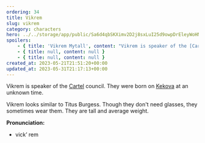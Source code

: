 ```yaml
---
ordering: 34
title: Vikrem
slug: vikrem
category: characters
hero: ../../storage/app/public/Sa6d4qbSKXimv2D2j8sxLuI25d9owpDrEleyWoHN.jpg
spoilers:
    - { title: 'Vikrem Mytall', content: "Vikrem is speaker of the [Cartel](/category/organizations/cartel) council. They were born on [Kekova](/category/planets-cities/kekova) at an unknown time (though [Mary](/category/characters/mary) notes that they have the fashion sense of a person from [Lanchayan](/category/planets-cities/lanchayan)).\r\n\r\nVikrem looks similar to Titus Burgess. Though they don't need glasses, they sometimes wear them. They are tall and average weight.\r\n\r\n**Pronunciation:**\r\n- vick’ rem\r\n- my’ tall" }
    - { title: null, content: null }
    - { title: null, content: null }
created_at: 2023-05-21T21:51:20+00:00
updated_at: 2023-05-31T21:17:13+00:00
---
```

Vikrem is speaker of the [Cartel](/category/organizations/cartel) council. They were born on [Kekova](/category/planets-cities/kekova) at an unknown time.

Vikrem looks similar to Titus Burgess. Though they don't need glasses, they sometimes wear them. They are tall and average weight.

**Pronunciation:**
- vick’ rem